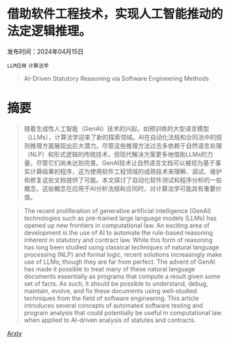 # 借助软件工程技术，实现人工智能推动的法定逻辑推理。

发布时间：2024年04月15日

`LLM应用` `计算法学`

> AI-Driven Statutory Reasoning via Software Engineering Methods

# 摘要

> 随着生成性人工智能（GenAI）技术的兴起，如预训练的大型语言模型（LLMs），计算法学迎来了新的探索领域。AI在自动化法规和合同法中的规则推理方面展现出巨大潜力。尽管这些推理方法过去多依赖于自然语言处理（NLP）和形式逻辑的传统技术，但现代解决方案更多地借助LLMs的力量，尽管它们尚未达到完善。GenAI技术让自然语言文档可以被视为基于事实计算结果的程序，这为使用软件工程领域的成熟技术来理解、调试、维护和修复这些文档提供了可能。本文探讨了自动化软件测试和程序分析的一些概念，这些概念在应用于AI分析法规和合同时，对计算法学可能具有重要价值。

> The recent proliferation of generative artificial intelligence (GenAI) technologies such as pre-trained large language models (LLMs) has opened up new frontiers in computational law. An exciting area of development is the use of AI to automate the rule-based reasoning inherent in statutory and contract law. While this form of reasoning has long been studied using classical techniques of natural language processing (NLP) and formal logic, recent solutions increasingly make use of LLMs; though they are far from perfect.
  The advent of GenAI has made it possible to treat many of these natural language documents essentially as programs that compute a result given some set of facts. As such, it should be possible to understand, debug, maintain, evolve, and fix these documents using well-studied techniques from the field of software engineering. This article introduces several concepts of automated software testing and program analysis that could potentially be useful in computational law when applied to AI-driven analysis of statutes and contracts.

[Arxiv](https://arxiv.org/abs/2404.09868)